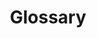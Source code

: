 ---
layout: landing-page
sectionKey: Glossary
title: Glossary
description: This glossary (or controlled vocabulary) captures the preferred and non-preferred terms we use when working on the GOV.UK platform.
details:
  'It covers terminology in the:

  - backend information layer — for example, content type or attribute
  
  - frontend presentation layer — for example, template or component 


  The benefits of having a shared vocabulary are that it:

  - creates collective understanding and consistency
  
  - reduces ambiguity and miscommunication
  
  - improves collaboration across teams 
  
  - supports onboarding for new team members

  - keeps systems coherent as they grow'
image:
  src: /assets/images/glossary.svg
  alt: Three vertical stacks of colorful blocks, each topped with the GOV.UK crown as its connector.
---